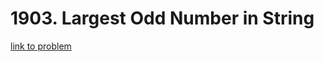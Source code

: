 # 1903. Largest Odd Number in String

[link to problem](https://leetcode.com/problems/largest-odd-number-in-string/)
